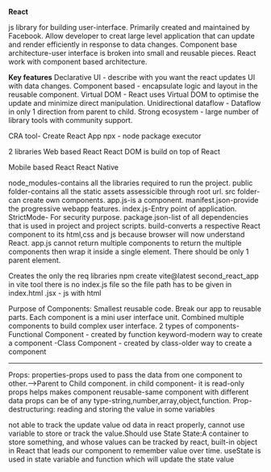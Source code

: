 **React**

js library for building user-interface.
Primarily created and maintained by Facebook.
Allow developer to creat large level application that can update and render efficiently in response to data changes.
Component base architecture-user interface is broken into small and reusable pieces.
React work with component based architecture.

**Key features**
Declarative UI - describe with you want the react updates UI with data changes.
Component based - encapsulate logic and layout in the reusable component.
Virtual DOM - React uses Virtual DOM to optimise the update and minimize direct manipulation.
Unidirectional dataflow - Dataflow in only 1 direction from parent to child.
Strong ecosystem - large number of library tools with community support.

CRA tool- Create React App
npx - node package executor

2 libraries
Web based 
React
React DOM is build on top of React

Mobile based
React
React Native

node_modules-contains all the libraries required to run the project.
public folder-contains all the static assets assessicible through root url.
src folder-can create own components.
app.js-is a component.
manifest.json-provide the progressive webapp features.
index.js-Entry point of application.
StrictMode- For security purpose.
package.json-list of all dependencies that is used in project and project scripts.
build-converts a respective React component to its html,css and js because browser will now understand React.
app.js cannot return multiple components to return the multiple components then wrap it inside a single element. There should be only 1 parent element.

Creates the only the req libraries 
npm create vite@latest second_react_app
in vite tool there is no index.js file so the file path has to be given in index.html
.jsx - js with html

Purpose of Components: Smallest reusable code.
                       Break our app to reusable parts.
                       Each component is a mini user interface unit.
                       Combined multiple components to build complex user interface.
                       2 types of components-Functional Component - created by function keyword-modern way to create a component
                                            -Class Component - created by class-older way to create a component

************************************************************************************************************************************************

Props:
properties-props used to pass the data from one component to other.-->Parent to Child component.
in child component- it is read-only
props helps makes component reusable-same component with different data
props can be of any type-string,number,array,object,function.
Prop-destructuring:
reading and storing the value in some variables


not able to track the update value od data in react properly, cannot use variable to store or track the value.Should use State
State:A container to store something, and whose values can be tracked by react, built-in object in React that leads our component to remember value over time.
useState is used in state
variable and function which will update the state value